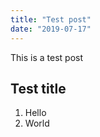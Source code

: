 ```yaml
---
title: "Test post"
date: "2019-07-17"
---
```


This is a test post

## Test title

1. Hello
2. World